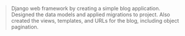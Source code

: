 > Django web framework by creating a simple blog application. Designed the data models and applied migrations to project. Also created the views, templates, and URLs for the blog, including object pagination. 
